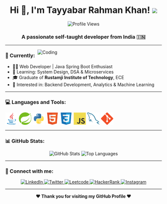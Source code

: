 <h1 align="center">
  Hi 👋, I'm Tayyabar Rahman Khan!
  <img src="https://media.giphy.com/media/hvRJCLFzcasrR4ia7z/giphy.gif" width="40px"/>
</h1>

<p align="center">
  <img src="https://komarev.com/ghpvc/?username=tayyabar-rahman-khan&label=Profile%20views&color=0e75b6&style=flat" alt="Profile Views" />
</p>

<h3 align="center">A passionate self-taught developer from India 🇮🇳</h3>

---

<img align="right" alt="Coding" width="400" src="https://media.giphy.com/media/qgQUggAC3Pfv687qPC/giphy.gif" />

### 🔭 Currently:
- 🧑‍💻 Web Developer | Java Spring Boot Enthusiast  
- 📘 Learning: System Design, DSA & Microservices  
- 🎓  Graduate of **Rustamji Institute of Technology**, ECE 
- 🤖 Interested in: Backend Development, Analytics & Machine Learning

---

### 💻 Languages and Tools:

<p align="left">
  <img src="https://raw.githubusercontent.com/devicons/devicon/master/icons/java/java-original.svg" alt="Java" width="40" height="40"/>
  <img src="https://raw.githubusercontent.com/devicons/devicon/master/icons/spring/spring-original.svg" alt="Spring Boot" width="40" height="40"/>
  <img src="https://raw.githubusercontent.com/devicons/devicon/master/icons/python/python-original.svg" alt="Python" width="40" height="40"/>
  <img src="https://raw.githubusercontent.com/devicons/devicon/master/icons/html5/html5-original.svg" alt="HTML5" width="40" height="40"/>
  <img src="https://raw.githubusercontent.com/devicons/devicon/master/icons/css3/css3-original.svg" alt="CSS3" width="40" height="40"/>
  <img src="https://raw.githubusercontent.com/devicons/devicon/master/icons/javascript/javascript-original.svg" alt="JavaScript" width="40" height="40"/>
  <img src="https://raw.githubusercontent.com/devicons/devicon/master/icons/mysql/mysql-original.svg" alt="MySQL" width="40" height="40"/>
  <img src="https://raw.githubusercontent.com/devicons/devicon/master/icons/git/git-original.svg" alt="Git" width="40" height="40"/>
</p>

---

### 📊 GitHub Stats:

<p align="center">
  <img src="https://github-readme-stats.vercel.app/api?username=Tayybar-Rahman-Khan&show_icons=true&theme=tokyonight" alt="GitHub Stats" />
  <img src="https://github-readme-stats.vercel.app/api/top-langs/?username=Tayybar-Rahman-Khan&layout=compact&theme=tokyonight" alt="Top Languages" />
</p>

---

### 🔗 Connect with me:
<p align="center">
  <a href="https://linkedin.com/in/tayyabar-rahman-khan-3294591b0" target="blank">
    <img src="https://cdn.jsdelivr.net/npm/simple-icons@3.1.0/icons/linkedin.svg" alt="LinkedIn" width="30" height="30"/>
  </a>
  <a href="https://twitter.com/tayyabar_r_khan" target="blank">
    <img src="https://cdn.jsdelivr.net/npm/simple-icons@3.1.0/icons/twitter.svg" alt="Twitter" width="30" height="30"/>
  </a>
  <a href="https://www.leetcode.com/its_tayyab_ali03" target="blank">
    <img src="https://cdn.jsdelivr.net/npm/simple-icons@3.1.0/icons/leetcode.svg" alt="Leetcode" width="30" height="30"/>
  </a>
  <a href="https://www.hackerrank.com/tayyabarrahmank" target="blank">
    <img src="https://cdn.jsdelivr.net/npm/simple-icons@3.1.0/icons/hackerrank.svg" alt="HackerRank" width="30" height="30"/>
  </a>
  <a href="https://instagram.com/its_tayyab_aly" target="blank">
    <img src="https://cdn.jsdelivr.net/npm/simple-icons@3.1.0/icons/instagram.svg" alt="Instagram" width="30" height="30"/>
  </a>
</p>

---

<p align="center"><b>❤️ Thank you for visiting my GitHub Profile ❤️</b></p>
